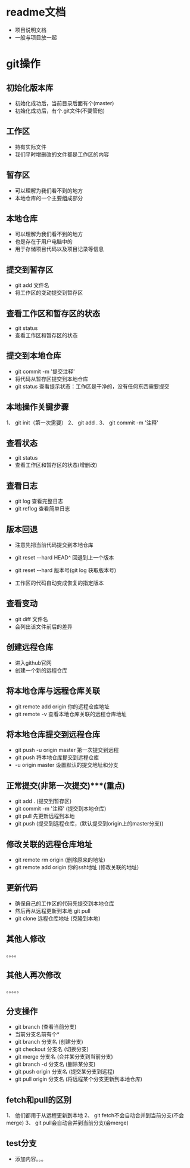 # readme文档
- 项目说明文档
- 一般与项目放一起

# git操作

## 初始化版本库
- 初始化成功后，当前目录后面有个(master)
- 初始化成功后，有个.git文件(不要管他)

## 工作区
- 持有实际文件
- 我们平时增删改的文件都是工作区的内容

## 暂存区
- 可以理解为我们看不到的地方
- 本地仓库的一个主要组成部分

## 本地仓库
- 可以理解为我们看不到的地方
- 也是存在于用户电脑中的
- 用于存储项目代码以及项目记录等信息

## 提交到暂存区
- git add 文件名
- 将工作区的变动提交到暂存区

## 查看工作区和暂存区的状态
- git status 
- 查看工作区和暂存区的状态

## 提交到本地仓库
- git commit -m '提交注释'
- 将代码从暂存区提交到本地仓库
- git status 查看提示状态：工作区是干净的，没有任何东西需要提交

## 本地操作关键步骤
1、 git init（第一次需要）
2、 git add .
3、 git commit -m '注释'

## 查看状态
- git status
- 查看工作区和暂存区的状态(增删改)

## 查看日志
- git log 查看完整日志
- git reflog 查看简单日志

## 版本回退 
- 注意先把当前代码提交到本地仓库
- git reset --hard HEAD^ 回退到上一个版本
- git reset --hard 版本号(git log 获取版本号)

- 工作区的代码自动变成恢复的指定版本

## 查看变动
- git diff 文件名
- 会列出该文件前后的差异

## 创建远程仓库
- 进入github官网
- 创建一个新的远程仓库

## 将本地仓库与远程仓库关联
- git remote add origin 你的远程仓库地址
- git remote -v 查看本地仓库关联的远程仓库地址

## 将本地仓库提交到远程仓库
- git push -u origin master 第一次提交到远程
- git push 将本地仓库提交到远程仓库
- -u origin master 设置默认的提交地址和分支 

## 正常提交(非第一次提交)***(重点)
- git add . (提交到暂存区)
- git commit -m '注释' (提交到本地仓库)
- git pull 先更新远程到本地
- git push (提交到远程仓库，(默认提交到origin上的master分支))

## 修改关联的远程仓库地址
- git remote rm origin (删除原来的地址)
- git remote add origin 你的ssh地址 (修改关联的地址)

## 更新代码
- 确保自己的工作区的代码先提交到本地仓库
- 然后再从远程更新到本地 git pull
- git clone 远程仓库地址 (克隆到本地)

## 其他人修改
。。。。

## 其他人再次修改
。。。。。

## 分支操作
- git branch (查看当前分支)
- 当前分支名前有个*
- git branch 分支名 (创建分支)
- git checkout 分支名 (切换分支)
- git merge 分支名 (合并某分支到当前分支)
- git branch -d 分支名 (删除某分支)
- git push origin 分支名 (提交某分支到远程)
- git pull origin 分支名 (将远程某个分支更新到本地仓库)

## fetch和pull的区别
1、 他们都用于从远程更新到本地
2、 git fetch不会自动合并到当前分支(不会merge)
3、 git pull会自动合并到当前分支(会merge)

## test分支
- 添加内容。。。
  